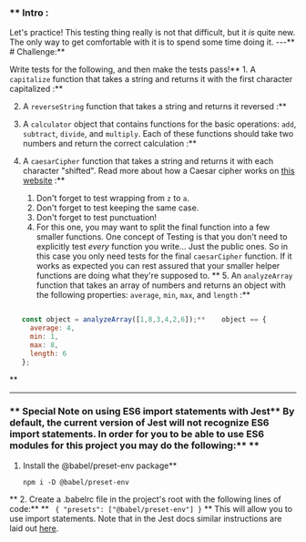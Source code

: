 ### ** Intro :
>
Let's practice!  This testing thing really is not that difficult, but it _is_ quite new.  The only way to get comfortable with it is to spend some time doing it.
---** # Challenge:** <div class="lesson-content__panel" markdown="1">
Write tests for the following, and then make the tests pass!** 1. A `capitalize` function that takes a string and returns it with the first character capitalized :**

2. A `reverseString` function that takes a string and returns it reversed :**

3. A `calculator` object that contains functions for the basic operations: `add`, `subtract`, `divide`, and `multiply`. Each of these functions should take two numbers and return the correct calculation :**

4. A `caesarCipher` function that takes a string and returns it with each character "shifted". Read more about how a Caesar cipher works on [this website](http://practicalcryptography.com/ciphers/caesar-cipher/) :**

   1. Don't forget to test wrapping from `z` to `a`.
   2. Don't forget to test keeping the same case.
   3. Don't forget to test punctuation!
   4. For this one, you may want to split the final function into a few smaller functions.  One concept of Testing is that you don't need to explicitly test _every_ function you write... Just the public ones.  So in this case you only need tests for the final `caesarCipher` function.  If it works as expected you can rest assured that your smaller helper functions are doing what they're supposed to.
   ** 5. An `analyzeArray` function that takes an array of numbers and returns an object with the following properties: `average`, `min`, `max`, and `length` :**

   
```js

   const object = analyzeArray([1,8,3,4,2,6]);**    object == {
     average: 4,
     min: 1,
     max: 8,
     length: 6
   };
   ```
</div>** 

---


### ** Special Note on using ES6 import statements with Jest** By default, the current version of Jest will not recognize ES6 import statements. In order for you to be able to use ES6 modules for this project you may do the following:** ** 
1. Install the @babel/preset-env package** 
    ```
    npm i -D @babel/preset-env
    ```


** 2. Create a .babelrc file in the project's root with the following lines of code:** ** 
    ``` 
    {
      "presets": ["@babel/preset-env"]
     }
    ```  ** This will allow you to use import statements. Note that in the Jest docs similar instructions are laid out [here](https://jestjs.io/docs/en/getting-started#using-babel).
